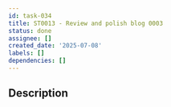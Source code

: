 ```yaml
---
id: task-034
title: ST0013 - Review and polish blog 0003
status: done
assignee: []
created_date: '2025-07-08'
labels: []
dependencies: []
---
```


## Description
